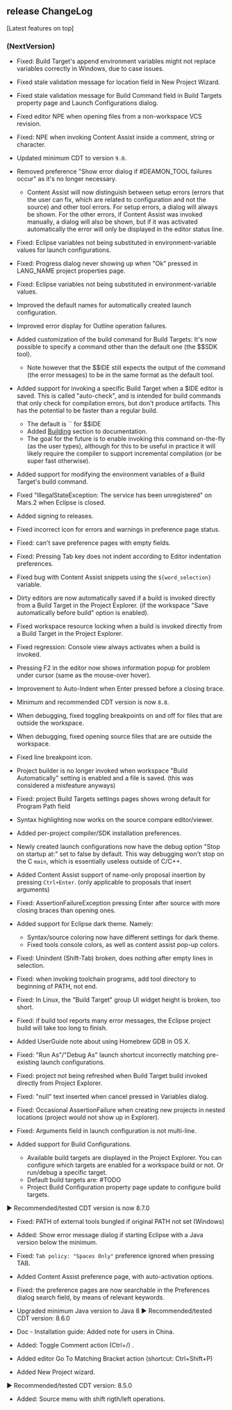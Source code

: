 ## release ChangeLog
[Latest features on top]

### (NextVersion)
 * Fixed: Build Target's append environment variables might not replace variables correctly in Windows, due to case issues.
 * Fixed stale validation message for location field in New Project Wizard.
 * Fixed stale validation message for Build Command field in Build Targets property page and Launch Configurations dialog.
 * Fixed editor NPE when opening files from a non-workspace VCS revision. 

 * Fixed: NPE when invoking Content Assist inside a comment, string or character.
 * Updated minimum CDT to version `9.0`.
 * Removed preference "Show error dialog if #DEAMON_TOOL failures occur" as it's no longer necessary.
   * Content Assist will now distinguish between setup errors (errors that the user can fix, which are related to configuration and not the source) and other tool errors. For setup errors, a dialog will always be shown. For the other errors, if Content Assist was invoked manually, a dialog will also be shown, but if it was activated automatically the error will only be displayed in the editor status line. 
 * Fixed: Eclipse variables not being substituted in environment-variable values for launch configurations.

 * Fixed: Progress dialog never showing up when "Ok" pressed in LANG_NAME project properties page.
 * Fixed: Eclipse variables not being substituted in environment-variable values.

 * Improved the default names for automatically created launch configuration.
 * Improved error display for Outline operation failures.

 * Added customization of the build command for Build Targets:
It's now possible to specify a command other than the default one (the $$SDK tool). 
   * Note however that the $$IDE still expects the output of the command (the error messages) to be in the same format as the default tool.
 * Added support for invoking a specific Build Target when a $IDE editor is saved. This is called "auto-check", and is intended for build commands that only check for compilation errors, but don't produce artifacts. This has the potential to be faster than a regular build. 
   * The default is `` for $$IDE
   * Added [Building](documentation/UserGuide.md#building) section to documentation.
   * The goal for the future is to enable invoking this command on-the-fly (as the user types), although for this to be useful in practice it will likely require the compiler to support incremental compilation (or be super fast otherwise).
 * Added support for modifying the environment variables of a Build Target's build command.  
  
 * Fixed "IllegalStateException: The service has been unregistered" on Mars.2 when Eclipse is closed.
 * Added signing to releases.
 * Fixed incorrect icon for errors and warnings in preference page status.
 * Fixed: can't save preference pages with empty fields.
 * Fixed: Pressing Tab key does not indent according to Editor indentation preferences.
 
 * Fixed bug with Content Assist snippets using the `${word_selection}` variable.
 * Dirty editors are now automatically saved if a build is invoked directly from a Build Target in the Project Explorer. (if the workspace "Save automatically before build" option is enabled).
 * Fixed workspace resource locking when a build is invoked directly from a Build Target in the Project Explorer.
 * Fixed regression: Console view always activates when a build is invoked.
 * Pressing F2 in the editor now shows information popup for problem under cursor (same as the mouse-over hover).
 * Improvement to Auto-Indent when Enter pressed before a closing brace. 
 * Minimum and recommended CDT version is now `8.8`.
 * When debugging, fixed toggling breakpoints on and off for files that are outside the workspace.
 * When debugging, fixed opening source files that are are outside the workspace.
 * Fixed line breakpoint icon.
 
 * Project builder is no longer invoked when workspace "Build Automatically" setting is enabled and a file is saved. (this was considered a misfeature anyways)
 * Fixed: project Build Targets settings pages shows wrong default for Program Path field
 
 * Syntax highlighting now works on the source compare editor/viewer.
 * Added per-project compiler/SDK installation preferences.
 * Newly created launch configurations now have the debug option "Stop on startup at:" set to false by default. This way debugging won't stop on the C `main`, which is essentially useless outside of C/C++.
 * Added Content Assist support of name-only proposal insertion by pressing `Ctrl+Enter`. (only applicable to proposals that insert arguments)
 * Fixed: AssertionFailureException pressing Enter after source with more closing braces than opening ones.
 * Added support for Eclipse dark theme. Namely:  
   * Syntax/source coloring now have different settings for dark theme.
   * Fixed tools console colors, as well as content assist pop-up colors.   
 
 * Fixed: Unindent (Shift-Tab) broken, does nothing after empty lines in selection.
 
 * Fixed: when invoking toolchain programs, add tool directory to beginning of PATH, not end.
 * Fixed: In Linux, the "Build Target" group UI widget height is broken, too short.
 * Fixed: if build tool reports many error messages, the Eclipse project build will take too long to finish.
 * Added UserGuide note about using Homebrew GDB in OS X.
 * Fixed: "Run As"/"Debug As" launch shortcut incorrectly matching pre-existing launch configurations.
 * Fixed: project not being refreshed when Build Target build invoked directly from Project Explorer.
 * Fixed: "null" text inserted when cancel pressed in Variables dialog.
 * Fixed: Occasional AssertionFailure when creating new projects in nested locations (project would not show up in Explorer).
 * Fixed: Arguments field in launch configuration is not multi-line.
 * Added support for Build Configurations.
   * Available build targets are displayed in the Project Explorer. 
   You can configure which targets are enabled for a workspace build or not. Or run/debug a specific target.
   * Default build targets are: #TODO
   * Project Build Configuration property page update to configure build targets.
 
  ▶ Recommended/tested CDT version is now 8.7.0

 * Fixed: PATH of external tools bungled if original PATH not set (Windows) 

 * Added: Show error message dialog if starting Eclipse with a Java version below the minimum.
 * Fixed: `Tab policy: "Spaces Only"` preference ignored when pressing TAB.
 * Added Content Assist preference page, with auto-activation options.
 * Fixed: the preference pages are now searchable in the Preferences dialog search field, by means of relevant keywords.

 * Upgraded minimum Java version to Java 8
  ▶ Recommended/tested CDT version: 8.6.0
  
 * Doc - Installation guide: Added note for users in China.

 * Added: Toggle Comment action (Ctrl+/) .
 * Added editor Go To Matching Bracket action (shortcut: Ctrl+Shift+P)

 * Added New Project wizard.
 
  ▶ Recommended/tested CDT version: 8.5.0
  
 * Added: Source menu with shift rigth/left operations.

  